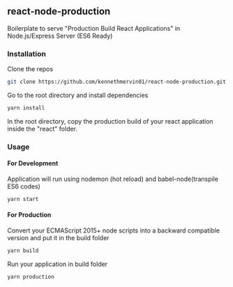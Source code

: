 ## react-node-production

Boilerplate to serve "Production Build React Applications" in Node.js/Express Server (ES6 Ready)

### Installation

Clone the repos

```bash
git clone https://github.com/kennethmervin01/react-node-production.git
```

Go to the root directory and install dependencies

```bash
yarn install
```

In the root directory, copy the production build of your react application inside the "react" folder.

### Usage

#### For Development

Application will run using nodemon (hot reload) and babel-node(transpile ES6 codes)

```bash
yarn start
```

#### For Production

Convert your ECMAScript 2015+ node scripts into a backward compatible version and put it in the build folder

```bash
yarn build
```

Run your application in build folder

```bash
yarn production
```
